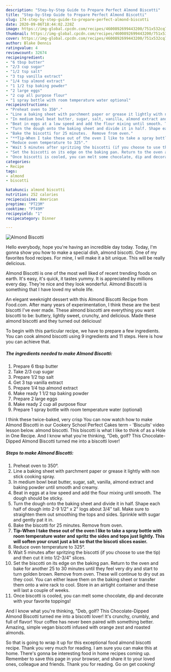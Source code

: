 ```yaml
---
description: "Step-by-Step Guide to Prepare Perfect Almond Biscotti"
title: "Step-by-Step Guide to Prepare Perfect Almond Biscotti"
slug: 174-step-by-step-guide-to-prepare-perfect-almond-biscotti
date: 2020-09-06T18:44:02.228Z
image: https://img-global.cpcdn.com/recipes/4600892699443200/751x532cq70/almond-biscotti-recipe-main-photo.jpg
thumbnail: https://img-global.cpcdn.com/recipes/4600892699443200/751x532cq70/almond-biscotti-recipe-main-photo.jpg
cover: https://img-global.cpcdn.com/recipes/4600892699443200/751x532cq70/almond-biscotti-recipe-main-photo.jpg
author: Blake Dennis
ratingvalue: 4
reviewcount: 32674
recipeingredient:
- "6 tbsp butter"
- "2/3 cup sugar"
- "1/2 tsp salt"
- "3 tsp vanilla extract"
- "1/4 tsp almond extract"
- "1 1/2 tsp baking powder"
- "2 large eggs"
- "2 cup all purpose flour"
- "1 spray bottle with room temperature water optional"
recipeinstructions:
- "Preheat oven to 350°."
- "Line a baking sheet with parchment paper or grease it lightly with non stick cooking spray."
- "In medium bowl beat butter, sugar, salt, vanilla, almond extract and baking powder until smooth and creamy."
- "Beat in eggs at a low speed and add the flour mixing until smooth. The dough should be sticky."
- "Turn the dough onto the baking sheet and divide it in half. Shape each half of dough into 2-9 1/2&#34; x 2&#34; logs about 3/4&#34; tall. Make sure to straighten them out smoothing the tops and sides. Sprinkle with sugar and gently pat it in."
- "Bake the biscotti for 25 minutes.  Remove from oven."
- "**Tip-When I take these out of the oven I like to take a spray bottle with room temperature water and spritz the sides and tops just lightly. This will soften your crust just a bit so that the biscoti slices easier.**"
- "Reduce oven temperature to 325°."
- "Wait 5 minutes after spritzing the biscotti (if you choose to use the tip) and then cut it into 1/2-3/4&#34; slices."
- "Set the biscotti on its edge on the baking pan. Return to the oven and bake for another 25 to 30 minutes until they feel very dry and start to turn golden brown. Remove from oven. These will continue to dry out as they cool. You can either leave them on the baking sheet or transfer them onto a wire rack to cool. Store in an airtight container and these will last a couple of weeks."
- "Once biscotti is cooled, you can melt some chocolate, dip and decorate with your favorite toppings!"
categories:
- Recipe
tags:
- almond
- biscotti

katakunci: almond biscotti 
nutrition: 252 calories
recipecuisine: American
preptime: "PT23M"
cooktime: "PT49M"
recipeyield: "1"
recipecategory: Dinner

---
```



![Almond Biscotti](https://img-global.cpcdn.com/recipes/4600892699443200/751x532cq70/almond-biscotti-recipe-main-photo.jpg)

Hello everybody, hope you're having an incredible day today. Today, I'm gonna show you how to make a special dish, almond biscotti. One of my favorites food recipes. For mine, I will make it a bit unique. This will be really delicious.

Almond Biscotti is one of the most well liked of recent trending foods on earth. It's easy, it's quick, it tastes yummy. It is appreciated by millions every day. They're nice and they look wonderful. Almond Biscotti is something that I have loved my whole life.

An elegant weeknight dessert with this Almond Biscotti Recipe from Food.com. After many years of experimentation, I think these are the best biscotti I&#39;ve ever made. These almond biscotti are everything you want biscotti to be: buttery, lightly sweet, crunchy, and delicious. Made these almond biscotti and they turned out delicious!


To begin with this particular recipe, we have to prepare a few ingredients. You can cook almond biscotti using 9 ingredients and 11 steps. Here is how you can achieve that.

<!--inarticleads1-->

##### The ingredients needed to make Almond Biscotti:

1. Prepare 6 tbsp butter
1. Take 2/3 cup sugar
1. Prepare 1/2 tsp salt
1. Get 3 tsp vanilla extract
1. Prepare 1/4 tsp almond extract
1. Make ready 1 1/2 tsp baking powder
1. Prepare 2 large eggs
1. Make ready 2 cup all purpose flour
1. Prepare 1 spray bottle with room temperature water (optional)


I think these twice-baked, very crisp You can now watch how to make Almond Biscotti in our Cookery School Perfect Cakes term - &#39;Biscuits&#39; video lesson below. almond biscotti. This biscotti is what I like to think of as a Hole in One Recipe. And I know what you&#39;re thinking, &#34;Deb, golf? This Chocolate-Dipped Almond Biscotti turned me into a biscotti lover! 

<!--inarticleads2-->

##### Steps to make Almond Biscotti:

1. Preheat oven to 350°.
1. Line a baking sheet with parchment paper or grease it lightly with non stick cooking spray.
1. In medium bowl beat butter, sugar, salt, vanilla, almond extract and baking powder until smooth and creamy.
1. Beat in eggs at a low speed and add the flour mixing until smooth. The dough should be sticky.
1. Turn the dough onto the baking sheet and divide it in half. Shape each half of dough into 2-9 1/2&#34; x 2&#34; logs about 3/4&#34; tall. Make sure to straighten them out smoothing the tops and sides. Sprinkle with sugar and gently pat it in.
1. Bake the biscotti for 25 minutes.  Remove from oven.
1. **Tip-When I take these out of the oven I like to take a spray bottle with room temperature water and spritz the sides and tops just lightly. This will soften your crust just a bit so that the biscoti slices easier.**
1. Reduce oven temperature to 325°.
1. Wait 5 minutes after spritzing the biscotti (if you choose to use the tip) and then cut it into 1/2-3/4&#34; slices.
1. Set the biscotti on its edge on the baking pan. Return to the oven and bake for another 25 to 30 minutes until they feel very dry and start to turn golden brown. Remove from oven. These will continue to dry out as they cool. You can either leave them on the baking sheet or transfer them onto a wire rack to cool. Store in an airtight container and these will last a couple of weeks.
1. Once biscotti is cooled, you can melt some chocolate, dip and decorate with your favorite toppings!


And I know what you&#39;re thinking, &#34;Deb, golf? This Chocolate-Dipped Almond Biscotti turned me into a biscotti lover! It&#39;s crunchy, crumbly, and full of flavor! Your coffee has never been paired with something better. Amazing, simple vegan biscotti infused with orange zest and roasted almonds. 

So that is going to wrap it up for this exceptional food almond biscotti recipe. Thank you very much for reading. I am sure you can make this at home. There's gonna be interesting food in home recipes coming up. Remember to save this page in your browser, and share it to your loved ones, colleague and friends. Thank you for reading. Go on get cooking!
